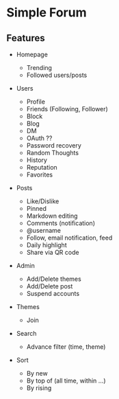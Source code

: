 # Simple Forum

## Features

- Homepage
  - Trending
  - Followed users/posts

- Users 
  - Profile
  - Friends (Following, Follower)
  - Block
  - Blog
  - DM
  - OAuth ??
  - Password recovery
  - Random Thoughts
  - History
  - Reputation
  - Favorites
- Posts 
  - Like/Dislike
  - Pinned
  - Markdown editing
  - Comments (notification)
  - @username
  - Follow, email notification, feed
  - Daily highlight
  - Share via QR code
- Admin
  - Add/Delete themes
  - Add/Delete post
  - Suspend accounts
- Themes
  - Join
- Search
  - Advance filter (time, theme)
- Sort
  - By new
  - By top of (all time, within ...)
  - By rising